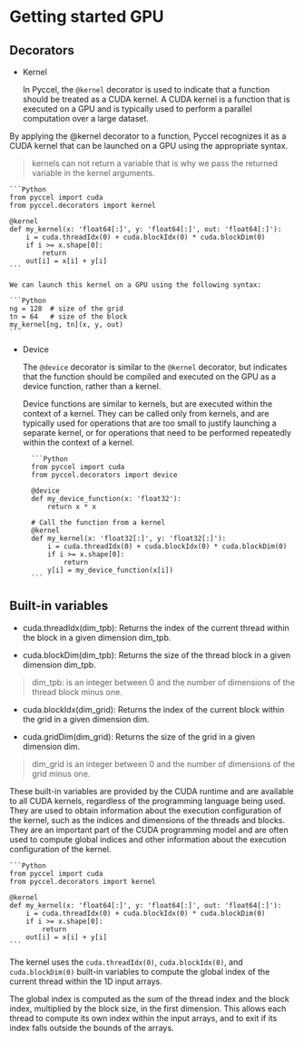 # Getting started GPU

## Decorators

* Kernel

    In Pyccel, the `@kernel` decorator is used to indicate that a function should be treated as a CUDA kernel. A CUDA kernel is a function that is executed on a GPU and is typically used to perform a parallel computation over a large dataset.

By applying the @kernel decorator to a function, Pyccel recognizes it as a CUDA kernel that can be launched on a GPU using the appropriate syntax.

> kernels can not return a variable that is why we pass the returned variable in the kernel arguments.

    ```Python
    from pyccel import cuda
    from pyccel.decorators import kernel

    @kernel
    def my_kernel(x: 'float64[:]', y: 'float64[:]', out: 'float64[:]'):
        i = cuda.threadIdx(0) + cuda.blockIdx(0) * cuda.blockDim(0)
        if i >= x.shape[0]:
            return
        out[i] = x[i] + y[i]
    ```

    We can launch this kernel on a GPU using the following syntax:

    ```Python
    ng = 128  # size of the grid
    tn = 64   # size of the block
    my_kernel[ng, tn](x, y, out)
    ```

* Device

    The `@device` decorator is similar to the `@kernel` decorator, but indicates that the function should be compiled and executed on the GPU as a device function, rather than a kernel.

    Device functions are similar to kernels, but are executed within the context of a kernel. They can be called only from kernels, and are typically used for operations that are too small to justify launching a separate kernel, or for operations that need to be performed repeatedly within the context of a kernel.

        ```Python
        from pyccel import cuda
        from pyccel.decorators import device

        @device
        def my_device_function(x: 'float32'):
            return x * x

        # Call the function from a kernel
        @kernel
        def my_kernel(x: 'float32[:]', y: 'float32[:]'):
            i = cuda.threadIdx(0) + cuda.blockIdx(0) * cuda.blockDim(0)
            if i >= x.shape[0]:
                return
            y[i] = my_device_function(x[i])
        ```

## Built-in variables

* cuda.threadIdx(dim_tpb): Returns the index of the current thread within the block in a given dimension dim_tpb.

* cuda.blockDim(dim_tpb): Returns the size of the thread block in a given dimension dim_tpb.

> dim_tpb: is an integer between 0 and the number of dimensions of the thread block minus one.

* cuda.blockIdx(dim_grid): Returns the index of the current block within the grid in a given dimension dim.

* cuda.gridDim(dim_grid): Returns the size of the grid in a given dimension dim.

> dim_grid is an integer between 0 and the number of dimensions of the grid minus one.

These built-in variables are provided by the CUDA runtime and are available to all CUDA kernels, regardless of the programming language being used. They are used to obtain information about the execution configuration of the kernel, such as the indices and dimensions of the threads and blocks. They are an important part of the CUDA programming model and are often used to compute global indices and other information about the execution configuration of the kernel.

    ```Python
    from pyccel import cuda
    from pyccel.decorators import kernel

    @kernel
    def my_kernel(x: 'float64[:]', y: 'float64[:]', out: 'float64[:]'):
        i = cuda.threadIdx(0) + cuda.blockIdx(0) * cuda.blockDim(0)
        if i >= x.shape[0]:
            return
        out[i] = x[i] + y[i]
    ```

The kernel uses the `cuda.threadIdx(0)`, `cuda.blockIdx(0)`, and `cuda.blockDim(0)` built-in variables to compute the global index of the current thread within the 1D input arrays.

The global index is computed as the sum of the thread index and the block index, multiplied by the block size, in the first dimension. This allows each thread to compute its own index within the input arrays, and to exit if its index falls outside the bounds of the arrays.
